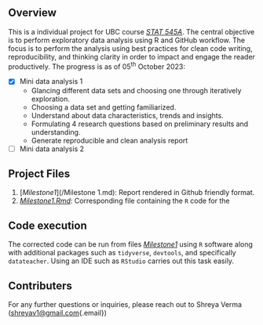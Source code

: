 ## Overview

This is a individual project for UBC course [*STAT 545A*](https://stat545.stat.ubc.ca/syllabus-545a/). The central objective is to perform exploratory data analysis using R and GitHub workflow. The focus is to perform the analysis using best practices for clean code writing, reproducibility, and thinking clarity in order to impact and engage the reader productively. The progress is as of 05<sup>th</sup> October 2023:

-   [x] Mini data analysis 1
    -   Glancing different data sets and choosing one through iteratively exploration.
    -   Choosing a data set and getting familiarized.
    -   Understand about data characteristics, trends and insights.
    -   Formulating 4 research questions based on preliminary results and understanding.
    -   Generate reproducible and clean analysis report
-   [ ] Mini data analysis 2

## Project Files

1.  [*Milestone1*](/Milestone 1.md): Report rendered in Github friendly format.
2.  [*Milestone1.Rmd*](/Milestone1.rmd): Corresponding file containing the `R` code for the

## Code execution

The corrected code can be run from files [*Milestone1*](/Milestone1.Rmd) using `R` software along with additional packages such as `tidyverse`, `devtools`, and specifically `datateacher`. Using an IDE such as `RStudio` carries out this task easily.

## Contributers

For any further questions or inquiries, please reach out to Shreya Verma ([shreyav1\@gmail.com](mailto:shreyav1@gmail.com){.email})
